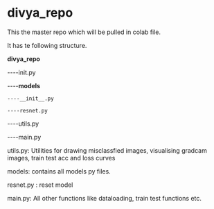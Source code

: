 # divya_repo

This the master repo which will be pulled in colab file.

It has te following structure.

**divya_repo**

----init.py

----**models**

    ----__init__.py
    
    ----resnet.py
    
----utils.py

----main.py

utils.py: Utilities for drawing misclassfied images, visualising gradcam images, train test acc and loss curves

models: contains all models py files.

resnet.py : reset model

main.py: All other functions like dataloading, train test functions etc.

  
    
